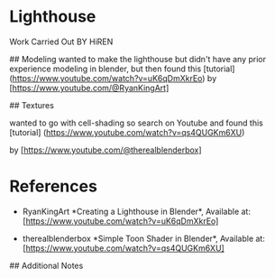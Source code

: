 # Lighthouse

Work Carried Out BY HiREN



\## Modeling 
wanted to make the lighthouse but didn't have any prior experience modeling in blender, but then found this \[tutorial](https://www.youtube.com/watch?v=uK6qDmXkrEo) by \[https://www.youtube.com/@RyanKingArt]



\## Textures 

wanted to go with cell-shading so search on Youtube and found this \[tutorial] (https://www.youtube.com/watch?v=qs4QUGKm6XU)

by \[https://www.youtube.com/@therealblenderbox]





# References

* RyanKingArt \*Creating a Lighthouse in Blender\*, Available at: \[https://www.youtube.com/watch?v=uK6qDmXkrEo]



* therealblenderbox \*Simple Toon Shader in Blender\*, Available at: \[https://www.youtube.com/watch?v=qs4QUGKm6XU]





\## Additional Notes



